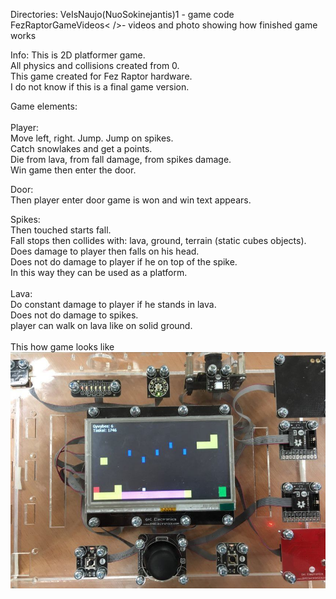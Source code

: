 
Directories:
VeIsNaujo(NuoSokinejantis)1 - game code <br/>
FezRaptorGameVideos<      />- videos and photo showing how finished game works

Info:
This is 2D platformer game.<br/>
All physics and collisions created from 0.<br/>
This game created for Fez Raptor hardware.<br/>
I do not know if this is a final game version. <br/>

Game elements:<br/>
<br/>
Player:<br/>
Move left, right. Jump. Jump on spikes. <br/>
Catch snowlakes and get a points.<br/>
Die from lava, from fall damage, from spikes damage.<br/>
Win game then enter the door.<br/>

Door:<br/>
Then player enter door game is won and win text appears.<br/>

Spikes:<br/>
Then touched starts fall.<br/>
Fall stops then collides with: lava, ground, terrain (static cubes objects).<br/>
Does damage to player then falls on his head.<br/>
Does not do damage to player if he on top of the spike.<br/>
In this way they can be used as a platform.<br/>
<br/>
Lava:<br/>
Do constant damage to player if he stands in lava.<br/>
Does not do damage to spikes.<br/>
player can walk on lava like on solid ground.<br/>
<br/>
This how game looks like<br/>
![Device](https://github.com/oOPoloOo/FezRaptor-2D-Game/blob/poGyvybes2_GalutiniamAtsiskaitymui/FezRaptorGameVideos/Device.jpg) 



